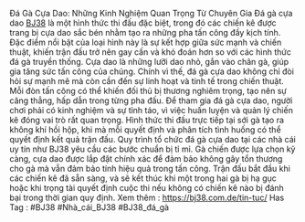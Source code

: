 Đá Gà Cựa Dao: Những Kinh Nghiệm Quan Trọng Từ Chuyên Gia
Đá gà cựa dao [BJ38](https://bj38.com.de/) là một hình thức thi đấu đặc biệt, trong đó các chiến kê được trang bị cựa dao sắc bén nhằm tạo ra những pha tấn công đầy kịch tính. Đặc điểm nổi bật của loại hình này là sự kết hợp giữa sức mạnh và chiến thuật, khiến trận đấu trở nên gay cấn và khó đoán hơn so với các hình thức đá gà truyền thống.
Cựa dao là những lưỡi dao nhỏ, gắn vào chân gà, giúp gia tăng sức tấn công của chúng. Chính vì thế, đá gà cựa dao không chỉ đòi hỏi sự mạnh mẽ mà còn cần đến sự linh hoạt và tinh tế trong chiến thuật. Mỗi đòn tấn công có thể khiến đối thủ bị thương nghiêm trọng, tạo nên sự căng thẳng, hấp dẫn trong từng pha đấu.
Để tham gia đá gà cựa dao, người chơi phải có kinh nghiệm và sự tỉnh táo, vì việc huấn luyện và quản lý chiến kê đóng vai trò rất quan trọng. Hình thức thi đấu trực tiếp tại sới gà tạo ra không khí hồi hộp, khi mà mỗi quyết định và phân tích tình huống có thể quyết định kết quả trận đấu.
Quy trình tổ chức đá gà cựa dao tại các nhà cái uy tín như BJ38 yêu cầu các bước chuẩn bị tỉ mỉ. Gà chiến được lựa chọn kỹ càng, cựa dao được lắp đặt chính xác để đảm bảo không gây tổn thương cho gà mà vẫn đảm bảo tính hiệu quả trong tấn công. Trận đấu bắt đầu khi các chiến kê đã sẵn sàng, và sẽ kết thúc khi một trong hai gà bị hạ gục hoặc khi trọng tài quyết định cuộc thi nếu không có chiến kê nào bị đánh bại trong thời gian quy định.
Xem thêm : https://bj38.com.de/tin-tuc/
Has Tag : #BJ38 #Nhà_cái_BJ38  #BJ38_đá_gà

